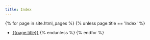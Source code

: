 ```yaml
---
title: Index
---
```

{% for page in site.html_pages %}
{% unless page.title == 'Index' %}
- [{{page.title}}]({{page.url}})
{% endunless %}
{% endfor %}
